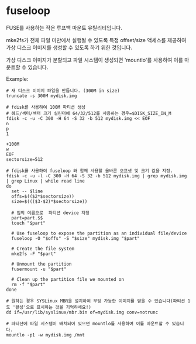 fuseloop
========

FUSE를 사용하는 작은 루프백 마운트 유틸리티입니다.

mke2fs가 전체 파일 미만에서 실행될 수 있도록 특정 offset/size 액세스를 제공하여 가상 디스크 이미지를 생성할 수 있도록 하기 위한 것입니다.

가상 디스크 이미지가 분할되고 파일 시스템이 생성되면 'mountlo'를 사용하여 이를 마운트할 수 있습니다.

Example:

    # 새 디스크 이미지 파일을 만듭니다. (300M in size)
    truncate -s 300M mydisk.img
    
    # fdisk를 사용하여 100M 파티션 생성
    # 헤드/섹터/섹터 크기 실린더에 64/32/512를 사용하는 경우=$DISK_SIZE_IN_M
    fdisk -c -u -C 300 -H 64 -S 32 -b 512 mydisk.img << EOF
    n
    p
    1
    
    +100M
    w
    EOF
    sectorsize=512
    
    # fdisk를 사용하여 fuseloop 와 함께 사용할 올바른 오프셋 및 크기 값을 지정.
    fdisk -c -u -l -C 300 -H 64 -S 32 -b 512 mydisk.img | grep mydisk.img | grep Linux | while read line
    do
      set -- $line
      offs=$(($2*$sectorsize))
      size=$((($3-$2)*$sectorsize))
      
      # 임의 이름으로  파티션 device 지정
      part=part.$$
      touch "$part"
      
      # Use fuseloop to expose the partition as an individual file/device
      fuseloop -O "$offs" -S "$size" mydisk.img "$part"
      
      # Create the file system
      mke2fs -F "$part"
      
      # Unmount the partition
      fusermount -u "$part"
      
      # Clean up the partition file we mounted on
      rm -f "$part"
    done
    
    # 원하는 경우 SYSLinux MBR을 설치하여 부팅 가능한 이미지를 얻을 수 있습니다(파티션 1도 '활성'으로 표시하는 것을 기억하세요!)
    dd if=/usr/lib/syslinux/mbr.bin of=mydisk.img conv=notrunc
    
    # 파티션에 파일 시스템이 배치되어 있으면 mountlo를 사용하여 이를 마운트할 수 있습니다.
    mountlo -p1 -w mydisk.img /mnt
  
  
